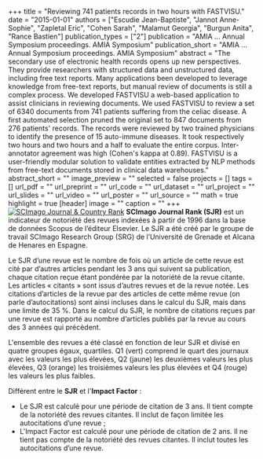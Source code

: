 +++
title = "Reviewing 741 patients records in two hours with FASTVISU."
date = "2015-01-01"
authors = ["Escudie Jean-Baptiste", "Jannot Anne-Sophie", "Zapletal Eric", "Cohen Sarah", "Malamut Georgia", "Burgun Anita", "Rance Bastien"]
publication_types = ["2"]
publication = "AMIA ... Annual Symposium proceedings. AMIA Symposium"
publication_short = "AMIA ... Annual Symposium proceedings. AMIA Symposium"
abstract = "The secondary use of electronic health records opens up new perspectives. They provide researchers with structured data and unstructured data, including free text reports. Many applications been developed to leverage knowledge from free-text reports, but manual review of documents is still a complex process. We developed FASTVISU a web-based application to assist clinicians in reviewing documents. We used FASTVISU to review a set of 6340 documents from 741 patients suffering from the celiac disease. A first automated selection pruned the original set to 847 documents from 276 patients' records. The records were reviewed by two trained physicians to identify the presence of 15 auto-immune diseases. It took respectively two hours and two hours and a half to evaluate the entire corpus. Inter-annotator agreement was high (Cohen's kappa at 0.89). FASTVISU is a user-friendly modular solution to validate entities extracted by NLP methods from free-text documents stored in clinical data warehouses."
abstract_short = ""
image_preview = ""
selected = false
projects = []
tags = []
url_pdf = ""
url_preprint = ""
url_code = ""
url_dataset = ""
url_project = ""
url_slides = ""
url_video = ""
url_poster = ""
url_source = ""
math = true
highlight = true
[header]
image = ""
caption = ""
+++
<a href="https://www.scimagojr.com/journalsearch.php?q=7400153102&amp;tip=sid&amp;exact=no" title="SCImago Journal &amp; Country Rank"><img border="0" src="https://www.scimagojr.com/journal_img.php?id=7400153102" alt="SCImago Journal &amp; Country Rank"  /></a>
**SCImago Journal Rank (SJR)** est un indicateur de notoriété des revues indexées à partir de 1996 dans la base de données Scopus de l’éditeur Elsevier. Le SJR a été créé par le groupe de travail SCImago Research Group (SRG) de l’Université de Grenade et Alcana de Henares en Espagne.  
  
Le SJR d’une revue est le nombre de fois où un article de cette revue est cité par d’autres articles pendant les 3 ans qui suivent sa publication, chaque citation reçue étant pondérée par la notoriété de la revue citante. Les articles « citants » sont issus d’autres revues et de la revue notée. Les citations d’articles de la revue par des articles de cette même revue (on parle d’autocitations) sont ainsi incluses dans le calcul du SJR, mais dans une limite de 35 %. Dans le calcul du SJR, le nombre de citations reçues par une revue est rapporté au nombre d’articles publiés par la revue au cours des 3 années qui précèdent.  
  
L'ensemble des revues a été classé en fonction de leur SJR et divisé en quatre groupes égaux, quartiles. Q1 (vert) comprend le quart des journaux avec les valeurs les plus élevées, Q2 (jaune) les deuxièmes valeurs les plus élevées, Q3 (orange) les troisièmes valeurs les plus élevées et Q4 (rouge) les valeurs les plus faibles.  
  
Différent entre le **SJR** et l'**Impact Factor** :  
- Le SJR est calculé pour une période de citation de 3 ans. Il tient compte de la notoriété des revues citantes. Il inclut de façon limitée les autocitations d’une revue ;  
- L'Impact Factor est calculé pour une période de citation de 2 ans. Il ne tient pas compte de la notoriété des revues citantes. Il inclut toutes les autocitations d’une revue.
